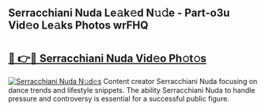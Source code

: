 ## Serracchiani Nuda Le𝚊k𝚎d N𝚞𝚍e - Part-o3u Vid𝚎o Le𝚊ks Photos wrFHQ

# <h2><a href="http://fbduff.evod.top/?m=Serracchiani+Nuda">🔗 👉🔴 Serracchiani Nuda Vid𝚎o Ph𝚘t𝚘s</a></h2>

[![Serracchiani Nuda N𝚞d𝚎s](https://i.imgur.com/8V9OHl7.gif)](http://fbduff.evod.top/?m=Serracchiani+Nuda)
Content creator Serracchiani Nuda focusing on dance trends and lifestyle snippets. The ability Serracchiani Nuda to handle pressure and controversy is essential for a successful public figure. 
